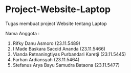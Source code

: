 # Project-Website-Laptop
Tugas membuat project Website tentang Laptop

Nama Anggota :
1. Rifky Danu Asmoro (23.11.5489)
2. I Made Baskara Saccid Ananda (23.11.5466)
3. Vianda Retnaningtiyas Purbandari Karetji (23.11.5445)
4. Farhan Ardiansyah (23.11.5464)
5. Stefanus Arya Bayu Samudra Bataona (23.11.5477)
